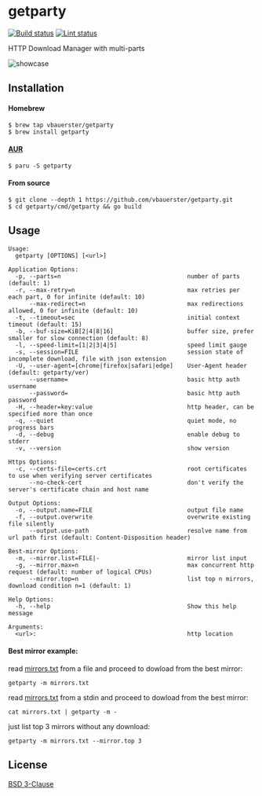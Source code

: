 # getparty

[![Build status](https://github.com/vbauerster/getparty/actions/workflows/build.yml/badge.svg)](https://github.com/vbauerster/getparty/actions/workflows/build.yml)
[![Lint status](https://github.com/vbauerster/getparty/actions/workflows/golangci-lint.yml/badge.svg)](https://github.com/vbauerster/getparty/actions/workflows/golangci-lint.yml)

HTTP Download Manager with multi-parts

![showcase](showcase.gif)

## Installation

#### Homebrew

```
$ brew tap vbauerster/getparty
$ brew install getparty
```

#### [AUR](https://wiki.archlinux.org/title/AUR_helpers)

```
$ paru -S getparty
```

#### From source

```
$ git clone --depth 1 https://github.com/vbauerster/getparty.git
$ cd getparty/cmd/getparty && go build
```

## Usage

```
Usage:
  getparty [OPTIONS] [<url>]

Application Options:
  -p, --parts=n                                    number of parts (default: 1)
  -r, --max-retry=n                                max retries per each part, 0 for infinite (default: 10)
      --max-redirect=n                             max redirections allowed, 0 for infinite (default: 10)
  -t, --timeout=sec                                initial context timeout (default: 15)
  -b, --buf-size=KiB[2|4|8|16]                     buffer size, prefer smaller for slow connection (default: 8)
  -l, --speed-limit=[1|2|3|4|5]                    speed limit gauge
  -s, --session=FILE                               session state of incomplete download, file with json extension
  -U, --user-agent=[chrome|firefox|safari|edge]    User-Agent header (default: getparty/ver)
      --username=                                  basic http auth username
      --password=                                  basic http auth password
  -H, --header=key:value                           http header, can be specified more than once
  -q, --quiet                                      quiet mode, no progress bars
  -d, --debug                                      enable debug to stderr
  -v, --version                                    show version

Https Options:
  -c, --certs-file=certs.crt                       root certificates to use when verifying server certificates
      --no-check-cert                              don't verify the server's certificate chain and host name

Output Options:
  -o, --output.name=FILE                           output file name
  -f, --output.overwrite                           overwrite existing file silently
      --output.use-path                            resolve name from url path first (default: Content-Disposition header)

Best-mirror Options:
  -m, --mirror.list=FILE|-                         mirror list input
  -g, --mirror.max=n                               max concurrent http request (default: number of logical CPUs)
      --mirror.top=n                               list top n mirrors, download condition n=1 (default: 1)

Help Options:
  -h, --help                                       Show this help message

Arguments:
  <url>:                                           http location
```

#### Best mirror example:

read [mirrors.txt](mirrors.txt) from a file and proceed to dowload from the best mirror:

```
getparty -m mirrors.txt
```

read [mirrors.txt](mirrors.txt) from a stdin and proceed to dowload from the best mirror:

```
cat mirrors.txt | getparty -m -
```

just list top 3 mirrors without any download:

```
getparty -m mirrors.txt --mirror.top 3
```

## License

[BSD 3-Clause](https://opensource.org/licenses/BSD-3-Clause)
